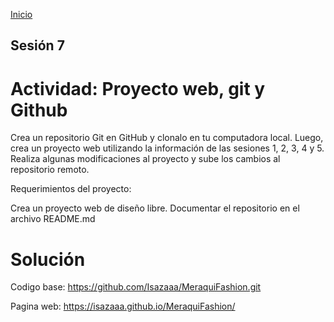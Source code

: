 <!-- No borrar o modificar -->
[Inicio](./index.md)

## Sesión 7 


<!-- Su documentación aquí -->

# Actividad: Proyecto web, git y Github
Crea un repositorio Git en GitHub y clonalo en tu computadora local. Luego, crea un proyecto web utilizando la información de las sesiones 1, 2, 3, 4 y 5. Realiza algunas modificaciones al proyecto y sube los cambios al repositorio remoto.

Requerimientos del proyecto:

Crea un proyecto web de diseño libre.
Documentar el repositorio en el archivo README.md

# Solución

Codigo base:
https://github.com/Isazaaa/MeraquiFashion.git

Pagina web: 
https://isazaaa.github.io/MeraquiFashion/





